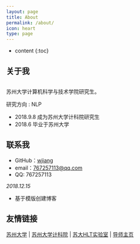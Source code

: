 ```yaml
---
layout: page
title: About
permalink: /about/
icon: heart
type: page
---
```


* content
{:toc}

## 关于我

<iframe src="https://githubbadge.appspot.com/gaohaoyang?s=1" style="border: 0;height: 0px;width: 200px;overflow: hidden;" frameBorder="0"></iframe>

苏州大学计算机科学与技术学院研究生。

研究方向 : NLP

* 2018.9.8 成为苏州大学计科院研究生
* 2018.6 毕业于苏州大学

## 联系我

* GitHub：[wjiang](https://github.com/HMJW)
* email：767257113@qq.com
* QQ: 767257113

*2018.12.15*

* 基于模版创建博客

## 友情链接

[苏州大学](http://www.suda.edu.cn) \| [苏州大学计科院](http://scst.suda.edu.cn) \| [苏大HLT实验室](http://hlt.suda.edu.cn/index.php/首页) \| [导师主页](http://hlt.suda.edu.cn/~zhli/)

